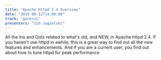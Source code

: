 ```yaml
---
title: "Apache httpd 2.4 Overview"
date: "2019-09-12T14:00:00"
track: "general"
presenters: "Jim Jagielski"
---
```


All the Ins and Outs related to what's old, and NEW, in Apache httpd 2.4. If you haven't use httpd in awhile, this is a great way to find out all the new features and enhancements. And if you are a current user, you find out about how to tune httpd for peak performance